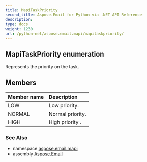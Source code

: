 ```yaml
---
title: MapiTaskPriority
second_title: Aspose.Email for Python via .NET API Reference
description: 
type: docs
weight: 1230
url: /python-net/aspose.email.mapi/mapitaskpriority/
---
```


## MapiTaskPriority enumeration

Represents the priority on the task.

## Members
| Member name | Description |
| :- | :- |
|LOW|Low priority.|
|NORMAL|Normal priority.|
|HIGH|High priority .|

### See Also

* namespace [aspose.email.mapi](/email/python-net/aspose.email.mapi/)
* assembly [Aspose.Email](/email/python-net/)

